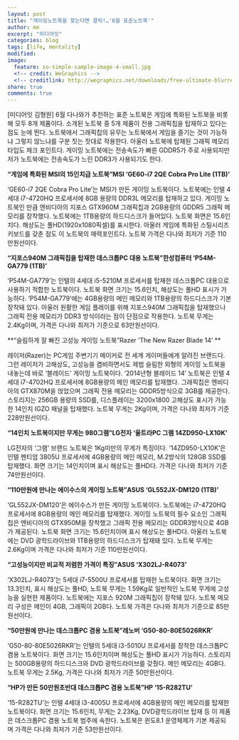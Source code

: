 ```yaml
---
layout: post
title: "게이밍노트북을 찾는다면 클릭!…'6월 표준노트북'"
author: me
excerpt: "미디어잇"
categories: blog
tags: [life, mentality]
modified:
image:
  feature: so-simple-sample-image-4-small.jpg
  <!-- credit: WeGraphics -->
  <!-- creditlink: http://wegraphics.net/downloads/free-ultimate-blurred-background-pack/ -->
share: true
comments: true
---
```

[미디어잇 김형원] 6월 다나와가 추천하는 표준 노트북은 게임에 특화된 노트북을 비롯해 모두 8개 제품이다. 소개된 노트북 중 5개 제품이 전용 그래픽칩을 탑재하고 있다는 점도 눈에 띈다. 노트북에서 그래픽칩의 유무는 노트북에서 게임을 즐기는 것이 가능하냐 그렇지 않느냐를 구분 짓는 잣대로 작용한다. 아울러 노트북에 탑재된 그래픽 메모리 타입도 체크 포인트다. 게이밍 노트북에는 전송속도가 빠른 GDDR5가 주로 사용되지만 저가 노트북에는 전송속도가 느린 DDR3가 사용되기도 한다.


**“게임에 특화된 MSI의 15인치급 노트북”MSI ‘GE60-i7 2QE Cobra Pro Lite (1TB)’**

‘GE60-i7 2QE Cobra Pro Lite’는 MSI가 만든 게이밍 노트북이다. 노트북에는 인텔 4세대 i7-4720HQ 프로세서에 8GB 용량의 DDR3L 메모리를 탑재하고 있다. 게이밍 노트북인 만큼 엔비디아의 지포스 GTX960M 그래픽칩과 2GB용량의 GDDR5 그래픽 메모리를 장착했다. 노트북에는 1TB용량의 하드디스크가 들어있다. 노트북 화면은 15.6인치다. 해상도는 풀HD(1920x1080픽셀)를 표시한다. 아울러 게임에 특화된 스틸시리즈 키보드를 갖춘 점도 이 노트북의 매력포인트다. 노트북 가격은 다나와 최저가 기준 110만원선이다.





**“지포스940M 그래픽칩을 탑재한 데스크톱PC 대용 노트북”한성컴퓨터 ‘P54M-GA779 (1TB)’**

‘P54M-GA779’는 인텔의 4세대 i5-5210M 프로세서를 탑재한 데스크톱PC 대용으로 사용하기 적합한 노트북이다. 노트북 화면 크기는 15.6인치, 해상도는 풀HD 표시가 가능하다. ‘P54M-GA779’에는 4GB용량의 메인 메모리와 1TB용량의 하드디스크가 기본 장착돼 있다. 아울러 원활한 게임 플레이를 위해 지포스940M 그래픽칩을 탑재했으나 그래픽 전용 메모리가 DDR3 방식이라는 점이 단점으로 작용한다. 노트북 무게는 2.4Kg이며, 가격은 다나와 최저가 기준으로 63만원선이다.





**“슬림하게 잘 빠진 고성능 게이밍 노트북”Razer ‘The New Razer Blade 14’	**

레이저(Razer)는 PC게임 주변기기 메이커로 전 세계 게이머들에게 알려진 브랜드다. 그런 레이저가 고해상도, 고성능을 겸비하면서도 제법 슬림한 외형의 게이밍 노트북을 내놓는데 바로 ‘블레이드’ 게이밍 노트북이다. ‘2014년형 블레이드 14’ 노트북은 인텔 4세대 i7-4702HQ 프로세서에 8GB용량의 메인 메모리를 탑재했다. 그래픽칩은 엔비디아의 GTX870M을 얹었으며 그래픽 전용 메모리는 GDDR5방식으로 3GB를 제공한다. 스토리지는 256GB 용량의 SSD를, 디스플레이는 3200x1800 고해상도 표시가 가능한 14인치 IGZO 패널을 탑재했다. 노트북 무게는 2Kg이며, 가격은 다나와 최저가 기준 228만원선이다.





**“14인치 노트북이지만 무게는 980그램”LG전자 ‘울트라PC 그램 14ZD950-LX10K’**

LG전자의 ‘그램’ 브랜드 노트북은 1Kg미만의 무게가 특징이다. ‘14ZD950-LX10K’은 인텔 펜티엄 3805U 프로세서에 4GB용량의 메인 메모리, M.2방식의 128GB SSD를 탑재했다. 화면 크기는 14인치이며 표시 해상도는 풀HD다. 가격은 다나와 최저가 기준 74만원선이다.





**“110만원에 만나는 에이수스의 게이밍 노트북”ASUS ‘GL552JX-DM120 (1TB)’**

‘GL552JX-DM120’은 에이수스가 만든 게이밍 노트북이다. 노트북에는 i7-4720HQ 프로세서에 8GB용량의 메인 메모리를 탑재했다. 게이밍 노트북의 필수 요소인 그래픽칩은 엔비디아의 GTX950M을 장착했고 그래픽 전용 메모리는 GDDR3방식으로 4GB가 제공된다. 노트북 화면 크기는 15.6인치이며 표시 해상도는 풀HD다. 아울러 노트북에는 DVD 광학드라이브와 1TB용량의 하드디스크가 탑재돼 있다. 노트북 무게는 2.6Kg이며 가격은 다나와 최저가 기준 110만원선이다.





**“고성능이지만 비교적 저렴한 가격이 특징”ASUS ‘X302LJ-R4073’**

‘X302LJ-R4073’는 5세대 i7-5500U 프로세서를 탑재한 노트북이다. 화면 크기는 13.3인치, 표시 해상도는 풀HD, 노트북 무게는 1.59Kg로 일반적인 노트북 무게에 고성능을 실현한 제품이다. 노트북에는 지포스 920M 그래픽칩이 장착돼 있다. 노트북 메모리 구성은 메인이 4GB, 그래픽이 2GB다. 노트북 가격은 다나와 최저가 기준으로 85만원선이다.





**“50만원에 만나는 데스크톱PC 겸용 노트북”레노버 ‘G50-80-80E5026RKR’**

‘G50-80-80E5026RKR’는 인텔의 5세대 i3-5010U 프로세서를 장착한 데스크톱PC 겸용 노트북이다. 화면 크기는 15.6인치이며 해상도는 풀HD 표시가 가능하다. 스토리지는 500GB용량의 하드디스크와 DVD 광학드라이브를 갖췄다. 메인 메모리는 4GB다. 노트북 무게는 2.5Kg, 가격은 다나와 최저가 기준 50만원선이다.




**“HP가 만든 50만원초반대 데스크톱PC 겸용 노트북”HP ‘15-R282TU’**

‘15-R282TU’는 인텔 4세대 i3-4005U 프로세서에 4GB용량의 메인 메모리를 탑재한 노트북이다. 화면 크기는 15.6인치, 무게는 2.23Kg, DVD광학드라이브 탑재 등 이 제품은 데스크톱PC 겸용 노트북 범주에 속한다. 노트북은 윈도8.1 운영체제가 기본 제공되며 가격은 다나와 최저가 기준 53만원선이다.
